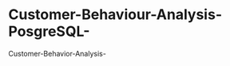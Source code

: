 # Customer-Behaviour-Analysis-PosgreSQL-
Customer-Behavior-Analysis-                                                      
